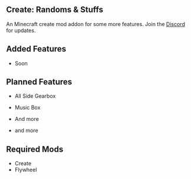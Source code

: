 ## Create: Randoms & Stuffs
An Minecraft create mod addon for some more features.
Join the [Discord]() for updates.

## Added Features
- Soon

## Planned Features
- All Side Gearbox
- Music Box
- And more

- and more

## Required Mods
- Create
- Flywheel
